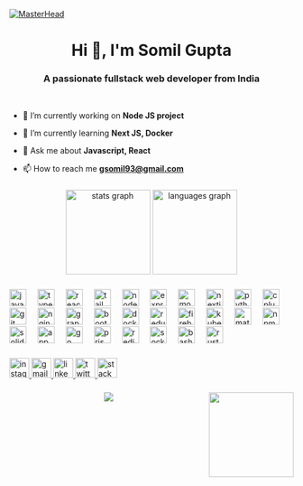 [![MasterHead](https://github-production-user-asset-6210df.s3.amazonaws.com/74038190/242390524-0c7eb6ed-663b-4ce4-bfbd-18239a38ba1b.gif?X-Amz-Algorithm=AWS4-HMAC-SHA256&X-Amz-Credential=AKIAVCODYLSA53PQK4ZA%2F20240828%2Fus-east-1%2Fs3%2Faws4_request&X-Amz-Date=20240828T100233Z&X-Amz-Expires=300&X-Amz-Signature=122a1b98a413714a376c8d1047e30e74772faf7aeb9e3457ed0c0f6f73fc4688&X-Amz-SignedHeaders=host&actor_id=142201449&key_id=0&repo_id=588181932)](https://github.com/Somilg11)

<h1 align="center">Hi 👋, I'm Somil Gupta</h1>
<h3 align="center">A passionate fullstack web developer from India</h3>
<br>

- 🔭 I’m currently working on **Node JS project**

- 🌱 I’m currently learning **Next JS, Docker**

- 💬 Ask me about **Javascript, React**

- 📫 How to reach me **gsomil93@gmail.com**

###

<div align="center">
  <img src="https://github-readme-stats.vercel.app/api?username=Somilg11&hide_title=false&hide_rank=false&show_icons=true&include_all_commits=true&count_private=true&disable_animations=false&theme=dracula&locale=en&hide_border=false" height="150" alt="stats graph"  />
  <img src="https://github-readme-stats.vercel.app/api/top-langs?username=Somilg11&locale=en&hide_title=false&layout=compact&card_width=320&langs_count=5&theme=dracula&hide_border=false" height="150" alt="languages graph"  />
</div>

###

<div align="left">
  <img src="https://cdn.jsdelivr.net/gh/devicons/devicon/icons/javascript/javascript-original.svg" height="30" alt="javascript logo"  />
  <img width="12" />
  <img src="https://cdn.jsdelivr.net/gh/devicons/devicon/icons/typescript/typescript-original.svg" height="30" alt="typescript logo"  />
  <img width="12" />
  <img src="https://cdn.jsdelivr.net/gh/devicons/devicon/icons/react/react-original.svg" height="30" alt="react logo"  />
  <img width="12" />
  <img src="https://cdn.simpleicons.org/tailwindcss/06B6D4" height="30" alt="tailwindcss logo" />
  <img width="12" />
  <img src="https://skillicons.dev/icons?i=nodejs" height="30" alt="nodejs logo" />
  <img width="12" />
  <img src="https://skillicons.dev/icons?i=express" height="30" alt="express logo" />
  <img width="12" />
  <img src="https://skillicons.dev/icons?i=mongodb" height="30" alt="mongodb logo" />
  <img width="12" />
  <img src="https://cdn.jsdelivr.net/gh/devicons/devicon/icons/nextjs/nextjs-original.svg" height="30" alt="nextjs logo"  />
  <img width="12" />
  <img src="https://cdn.jsdelivr.net/gh/devicons/devicon/icons/python/python-original.svg" height="30" alt="python logo"  />
  <img width="12" />
  <img src="https://cdn.jsdelivr.net/gh/devicons/devicon/icons/cplusplus/cplusplus-original.svg" height="30" alt="cplusplus logo"  />
  <img width="12" />
  <img src="https://cdn.jsdelivr.net/gh/devicons/devicon/icons/git/git-original.svg" height="30" alt="git logo"  />
  <img width="12" />
  <img src="https://cdn.jsdelivr.net/gh/devicons/devicon/icons/nginx/nginx-original.svg" height="30" alt="nginx logo"  />
  <img width="12" />
  <img src="https://cdn.jsdelivr.net/gh/devicons/devicon/icons/graphql/graphql-plain.svg" height="30" alt="graphql logo"  />
  <img width="12" />
  <img src="https://cdn.jsdelivr.net/gh/devicons/devicon/icons/bootstrap/bootstrap-original.svg" height="30" alt="bootstrap logo"  />
  <img width="12" />
  <img src="https://cdn.simpleicons.org/docker/2496ED" height="30" alt="docker logo" />
<img width="12" />
<img src="https://cdn.jsdelivr.net/gh/devicons/devicon/icons/redux/redux-original.svg" height="30" alt="redux logo" />
<img width="12" />
<img src="https://skillicons.dev/icons?i=firebase" height="30" alt="firebase logo" />
<img width="12" />
<img src="https://cdn.jsdelivr.net/gh/devicons/devicon/icons/kubernetes/kubernetes-plain.svg" height="30" alt="kubernetes logo" />
<img width="12" />
<img src="https://cdn.jsdelivr.net/gh/devicons/devicon/icons/materialui/materialui-original.svg" height="30" alt="materialui logo" />
<img width="12" />
<img src="https://cdn.jsdelivr.net/gh/devicons/devicon/icons/npm/npm-original-wordmark.svg" height="30" alt="npm logo" />
<img width="12" />
<img src="https://skillicons.dev/icons?i=solidity" height="30" alt="solidity logo" />
<img width="12" />
<!-- <img src="https://skillicons.dev/icons?i=aws" height="30" alt="amazonwebservices logo" />
<img width="12" /> -->
<img src="https://cdn.simpleicons.org/appwrite/F02E65" height="30" alt="appwrite logo" />
<img width="12" />
<img src="https://cdn.jsdelivr.net/gh/devicons/devicon/icons/go/go-original.svg" height="30" alt="go logo" />
  <img width="12" />
  <img src="https://cdn.simpleicons.org/prisma/2D3748" height="30" alt="prisma logo"  />
  <img width="12" />
<!--   <img src="https://cdn.simpleicons.org/supabase/3ECF8E" height="30" alt="supabase logo"  />
  <img width="12" /> -->
  <img src="https://cdn.jsdelivr.net/gh/devicons/devicon/icons/redis/redis-original.svg" height="30" alt="redis logo"  />
  <img width="12" />
  <img src="https://cdn.jsdelivr.net/gh/devicons/devicon/icons/socketio/socketio-original.svg" height="30" alt="socketio logo"  />
  <img width="12" />
  <img src="https://cdn.jsdelivr.net/gh/devicons/devicon/icons/bash/bash-original.svg" height="30" alt="bash logo"  />
  <img width="12" />
  <img src="https://cdn.simpleicons.org/rust/000000" height="30" alt="rust logo"  />

</div>

###

<div align="left">
  <a href="https://www.instagram.com/somil_1101/" target="_blank">
    <img src="https://img.shields.io/static/v1?message=Instagram&logo=instagram&label=&color=E4405F&logoColor=white&labelColor=&style=for-the-badge" height="35" alt="instagram logo"  />
  </a>
  <a href="gsomil93@gmail.com" target="_blank">
    <img src="https://img.shields.io/static/v1?message=Gmail&logo=gmail&label=&color=D14836&logoColor=white&labelColor=&style=for-the-badge" height="35" alt="gmail logo"  />
  </a>
  <a href="https://www.linkedin.com/in/somil-gupta-3740ab27b/" target="_blank">
    <img src="https://img.shields.io/static/v1?message=LinkedIn&logo=linkedin&label=&color=0077B5&logoColor=white&labelColor=&style=for-the-badge" height="35" alt="linkedin logo"  />
  </a>
  <a href="https://x.com/somil_1101" target="_blank">
    <img src="https://img.shields.io/static/v1?message=Twitter&logo=twitter&label=&color=1DA1F2&logoColor=white&labelColor=&style=for-the-badge" height="35" alt="twitter logo"  />
  </a>
  <a href="https://stackoverflow.com/users/23076150/somil-gupta" target="_blank">
    <img src="https://img.shields.io/static/v1?message=Stackoverflow&logo=stackoverflow&label=&color=FE7A16&logoColor=white&labelColor=&style=for-the-badge" height="35" alt="stackoverflow logo"  />
  </a>
</div>

###

<img align="right" height="150" src="https://media.giphy.com/media/E8GfFH47PKeyI/giphy.gif"  />

###

<div align="center">
  <img src="https://profile-counter.glitch.me/Somilg11/count.svg?"  />
</div>

###

<div align="center">
  <img height="200" src="https://user-images.githubusercontent.com/74038190/212284158-e840e285-664b-44d7-b79b-e264b5e54825.gif" style="height:10px" />
</div>

###
